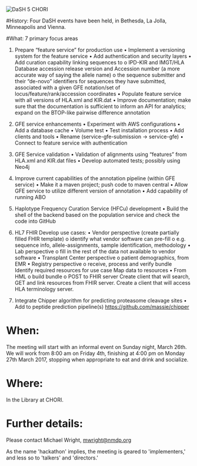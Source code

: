 <img src="https://cloud.githubusercontent.com/assets/8644904/24367035/c3233d14-12e0-11e7-8251-6fcf81a64e56.png" alt="DaSH 5 CHORI" />

#History:
Four DaSH events have been held, in Bethesda, La Jolla, Minneapolis and Vienna.<br />


#What:
7 primary focus areas

1.	Prepare “feature service” for production use
•	Implement a versioning system for the feature service
•	Add authentication and security layers
•	Add curation capability linking sequences to 
o	IPD-KIR and IMGT/HLA Database accession release version and Accession number (a more accurate way of saying the allele name) 
o	the sequence submitter and their “de-novo” identifiers for sequences they have submitted, associated with a given GFE notation/set of locus/feature/rank/accession coordinates
•	Populate feature service with all versions of HLA.xml and KIR.dat
•	Improve documentation; make sure that the documentation is sufficient to inform an API for analytics; expand on the BTOP-like pairwise difference annotation

2.	GFE service enhancements 
•	Experiment with AWS configurations
•	Add a database cache
•	Volume test
•	Test installation process
•	Add clients and tools
•	Rename (service-gfe-submission -> service-gfe)
•	Connect to feature service with authentication

3.	GFE Service validation
•	Validation of alignments using “features” from HLA.xml and KIR.dat files
•	Develop automated tests; possibly using Neo4j

4.	Improve current capabilities of the annotation pipeline (within GFE service)
•	Make it a maven project; push code to maven central
•	Allow GFE service to utilize different version of annotation
•	Add capability of running ABO

5.	Haplotype Frequency Curation Service (HFCu) development
•	Build the shell of the backend based on the population service and check the code into GitHub 

6.	HL7 FHIR
Develop use cases:
•	Vendor perspective (create partially filled FHIR template)
o	identify what vendor software can pre-fill
o	e.g. sequence info, allele-assignments, sample identification, methodology
•	Lab perspective
o	fill in the rest of the data not available to vendor software
•	Transplant Center perspective
o	patient demographics, from EMR
•	Registry perspective
o	receive, process and verify bundle
Identify required resources for use case
Map data to resources
•	From HML
o	build bundle
o	POST to FHIR server
Create client that will search, GET and link resources from FHIR server.
Create a client that will access HLA terminology server.

7.	Integrate Chipper algorithm for predicting proteasome cleavage sites 
•	Add to peptide prediction pipeline(s) https://github.com/massie/chipper

# When: 
The meeting will start with an informal event on Sunday night, March 26th. We will work from 8:00 am on Friday 4th, finishing at 4:00 pm on Monday 27th March 2017, stopping when appropriate to eat and drink and socialize.

# Where:
In the Library at CHORI.

# Further details:
Please contact Michael Wright, mwright@nmdp.org

As the name 'hackathon' implies, the meeting is geared to 'implementers,' and less so to 'talkers' and 'directors.' 
